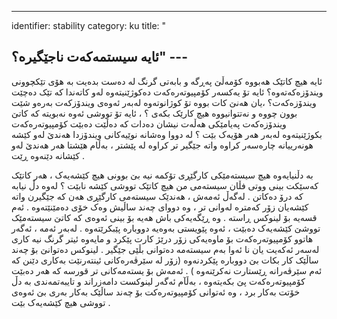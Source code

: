 ---
identifier: stability
category: ku
title: "<h2><span class="mw-headline" id=".D8.A6.D8.A7.DB.8C.DB.95_.D8.B3.DB.8C.D8.B3.D8.AA.D9.85.DB.95.DA.A9.DB.95.D8.AA_.D9.86.D8.A7.D8.AC.DB.8E.DA.AF.DB.8C.D8.B1.DB.95.D8.9F">ئایە سیستمەکەت ناجێگیرە؟</span>"
---</h2>

ئایە هیچ کاتێک هەبووە کۆمەڵێ پەڕگە و بابەتی گرنگ لە دەست بدەیت بە هۆی تێکچوونی ویندۆزەکەتەوە؟ ئایە تۆ یەکسەر کۆمپیوتەرەکەت دەکوژێنیتەوە لەو کاتەندا کە تێک دەچێت ویندۆزەکەت؟ ،یان هەنێ کات بووە تۆ کوژانوتەوە لەبەر ئەوەی ویندۆزکەت بەرەو شێت بوون چووە و نەتتوانیووە هیچ کارێک بکەی ؟ ، ئایە تۆ تووشی ئەوە نەبویتە کە کاتێ ویندۆزەکەت پەیامێکی هەڵەت نیشان دەدات کە دەڵێت دەبێت کۆمپیوتەرەکەت بکوژێنیتەوە لەبەر هەر هۆیەک بێت ؟ لە دووا وەشانە نوێیەکانی ویندۆزدا هەندێ لەو کێشە هونەرییانە چارەسەر کراوە واتە جێگیر تر کراوە لە پێشتر ، بەڵام هێشتا هەر هەندێ لەو کێشانە دێنەوە ڕێت .  



بە دڵنیایەوە هیچ سیستەمێکی کارگێڕی تۆکمە نیە بێ بوونی هیچ کێشەیەک ، هەر کاتێک کەسێکت بینی ووتی فڵان سیستەمی من هیچ کاتێک تووشی کێشە نابێت ؟ لەوە دڵ نیابە کە درۆ دەکاتن . لەگەڵ ئەمەش ، هەندێک سیستەمی کارگێڕی هەن کە جێگیرن واتە کێشەیان زۆر کەمترە لەوانی تر ، وە دووای چەند ساڵیش وەک خۆی دەمێنێتەوە . ئەم قسەیە بۆ لینوکس ڕاستە . وە ڕێگەیەکی باش هەیە بۆ بینی ئەوەی کە کاتێ سیستەمێک تووشێ کێشەیەک دەبێت ، ئەوە پێویستی بەوەیە دووبارە پێبکرێتەوە . لەبەر ئەمە ، ئەگەر هاتوو کۆمپیوتەرەکەت بۆ ماوەیەکی زۆر درێژ کارت پێکرد و مایەوە ئیتر گرنگ نیە کاری لەسەر ئەکەیت یان نا ئەوا بەم سیستەمە دەتوانی بڵێی جێگیر . لینوکس دەتوانێ بۆ چەند ساڵێک کار بکات بێ دووبارە پێکردنەوە (زۆر لە سێرڤەرەکانی ئینتەرنێت بەکاری دێنن کە ئەم سێرڤەرانە ڕێستارت نەکرێنەوە ) . ئەمەش بۆ یستەمەکانی تر قورسە کە هەر دەبێت کۆمپیوتەرەکەت پێ بکەیتەوە ، بەڵآم ئەگەر لینوکست دامەزراند و تایبەتمەندی بە دڵ خۆتت بەکار برد ، وە ئەتوانی کۆمپیوتەرەکت بۆ چەند ساڵێک بەکار بەری بێ ئەوەی تووشی هیچ کێشەیەک بێت .






